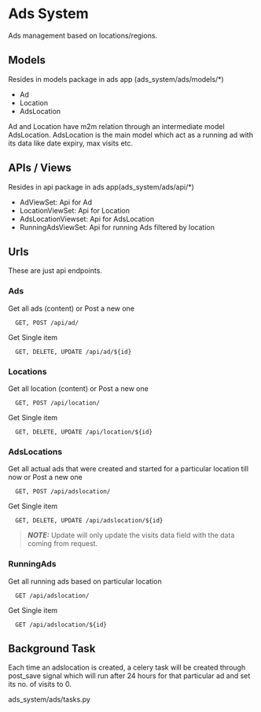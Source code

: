 # Ads System

Ads management based on locations/regions.

## Models
Resides in models package in ads app (ads_system/ads/models/*)
* Ad 
* Location
* AdsLocation

Ad and Location have m2m relation through an intermediate model AdsLocation. 
AdsLocation is the main model which act as a running ad with its data like date expiry, max visits etc.

## APIs / Views
Resides in api package in ads app(ads_system/ads/api/*)
* AdViewSet: Api for Ad
* LocationViewSet: Api for Location
* AdsLocationViewset: Api for AdsLocation
* RunningAdsViewSet: Api for running Ads filtered by location

## Urls
These are just api endpoints.

### Ads
Get all ads (content) or Post a new one

```http
  GET, POST /api/ad/
```

Get Single item

```http
  GET, DELETE, UPDATE /api/ad/${id}
```
  
### Locations
Get all location (content) or Post a new one

```http
  GET, POST /api/location/
```

Get Single item

```http
  GET, DELETE, UPDATE /api/location/${id}
```

### AdsLocations
 Get all actual ads that were created and started for a particular location till now or Post a new one

```http
  GET, POST /api/adslocation/
```

Get Single item

```http
  GET, DELETE, UPDATE /api/adslocation/${id}
```
> **_NOTE:_**  Update will only update the visits data field with the data coming from request.



### RunningAds
 Get all running ads based on particular location

```http
  GET /api/adslocation/
```

Get Single item

```http
  GET /api/adslocation/${id}
```


## Background Task

Each time an adslocation is created, a celery task will be created through post_save signal which will run after 24 hours for that particular ad and set its no. of visits to 0.

ads_system/ads/tasks.py

